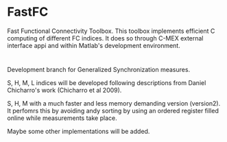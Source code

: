 # FastFC
Fast Functional Connectivity Toolbox. This toolbox implements efficient C computing of different FC indices. It does so through C-MEX external interface appi and within Matlab's development environment.
#
Development branch for Generalized Synchronization measures. 

S, H, M, L indices will be developed following descriptions from Daniel Chicharro's work (Chicharro et al 2009). 

S, H, M with a much faster and less memory demanding version (version2). It perfomrs this by avoiding andy sorting by using an ordered register filled online while measurements take place.

Maybe some other implementations will be added.


